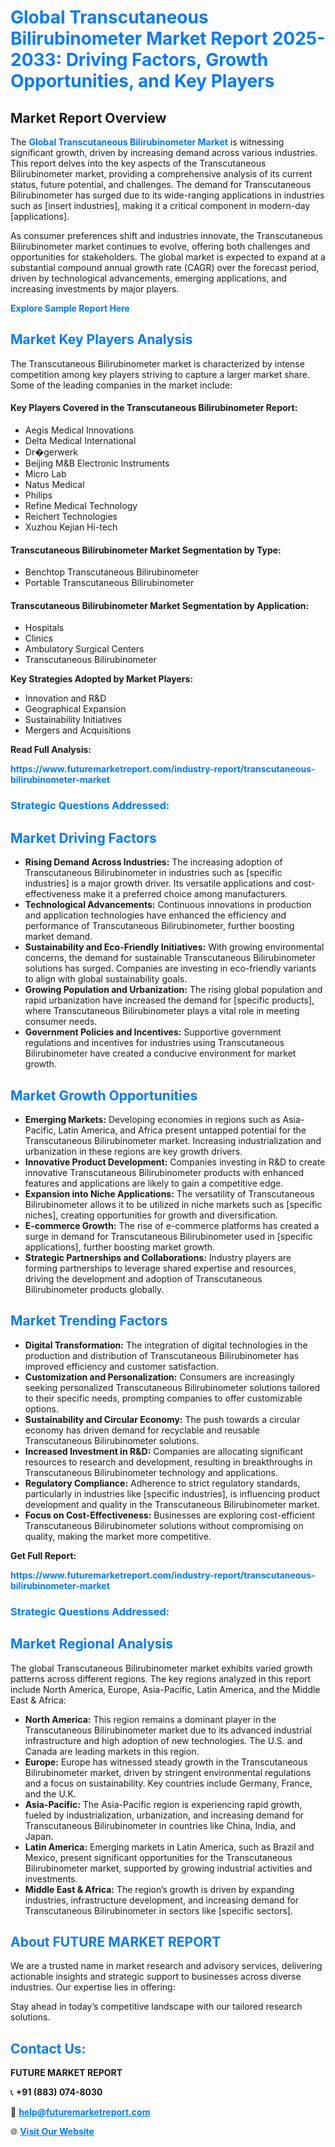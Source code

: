 <h1 style="color: #007BFF;">Global Transcutaneous Bilirubinometer Market Report 2025-2033: Driving Factors, Growth Opportunities, and Key Players</h1>

<section id="overview">
<h2>Market Report Overview</h2>
<p>The <a href="https://www.futuremarketreport.com/industry-report/transcutaneous-bilirubinometer-market" style="color: #007BFF; text-decoration: none;"><strong>Global Transcutaneous Bilirubinometer Market</strong></a> is witnessing significant growth, driven by increasing demand across various industries. This report delves into the key aspects of the Transcutaneous Bilirubinometer market, providing a comprehensive analysis of its current status, future potential, and challenges. The demand for Transcutaneous Bilirubinometer has surged due to its wide-ranging applications in industries such as [insert industries], making it a critical component in modern-day [applications].</p>
<p>As consumer preferences shift and industries innovate, the Transcutaneous Bilirubinometer market continues to evolve, offering both challenges and opportunities for stakeholders. The global market is expected to expand at a substantial compound annual growth rate (CAGR) over the forecast period, driven by technological advancements, emerging applications, and increasing investments by major players.</p>
</section>

<section id="overview">
<p><a href="https://www.futuremarketreport.com/request-sample/reportId=127357" style="color: #007BFF; text-decoration: none;"><strong>Explore Sample Report Here</strong></a></p>
</section>

<section id="key-players">
<h2 style="color: #007BFF;">Market Key Players Analysis</h2>
<p>The Transcutaneous Bilirubinometer market is characterized by intense competition among key players striving to capture a larger market share. Some of the leading companies in the market include:</p>
<h4>Key Players Covered in the Transcutaneous Bilirubinometer Report:</h4>
<ul><li>Aegis Medical Innovations</li><li>Delta Medical International</li><li>Dr�gerwerk</li><li>Beijing M&amp;B Electronic Instruments</li><li>Micro Lab</li><li>Natus Medical</li><li>Philips</li><li>Refine Medical Technology</li><li>Reichert Technologies</li><li>Xuzhou Kejian Hi-tech</li></ul>
<h4>Transcutaneous Bilirubinometer Market Segmentation by Type:</h4>
<ul><li>Benchtop Transcutaneous Bilirubinometer</li><li>Portable Transcutaneous Bilirubinometer</li></ul>

<h4>Transcutaneous Bilirubinometer Market Segmentation by Application:</h4>
<ul><li>Hospitals</li><li>Clinics</li><li>Ambulatory Surgical Centers</li><li>Transcutaneous Bilirubinometer</li></ul>
<p><strong>Key Strategies Adopted by Market Players:</strong></p>
<ul>
<li>Innovation and R&D</li>
<li>Geographical Expansion</li>
<li>Sustainability Initiatives</li>
<li>Mergers and Acquisitions</li>
</ul>
</section>

<section>
<p><strong>Read Full Analysis: </strong></p><a href="https://www.futuremarketreport.com/industry-report/transcutaneous-bilirubinometer-market" style="color: #007BFF; text-decoration: none;"><strong>https://www.futuremarketreport.com/industry-report/transcutaneous-bilirubinometer-market</strong></a>
<h3 style="color: #007BFF;">Strategic Questions Addressed:</h3>
</section>

<section id="driving-factors">
<h2 style="color: #007BFF;">Market Driving Factors</h2>
<ul>
<li><strong>Rising Demand Across Industries:</strong> The increasing adoption of Transcutaneous Bilirubinometer in industries such as [specific industries] is a major growth driver. Its versatile applications and cost-effectiveness make it a preferred choice among manufacturers.</li>
<li><strong>Technological Advancements:</strong> Continuous innovations in production and application technologies have enhanced the efficiency and performance of Transcutaneous Bilirubinometer, further boosting market demand.</li>
<li><strong>Sustainability and Eco-Friendly Initiatives:</strong> With growing environmental concerns, the demand for sustainable Transcutaneous Bilirubinometer solutions has surged. Companies are investing in eco-friendly variants to align with global sustainability goals.</li>
<li><strong>Growing Population and Urbanization:</strong> The rising global population and rapid urbanization have increased the demand for [specific products], where Transcutaneous Bilirubinometer plays a vital role in meeting consumer needs.</li>
<li><strong>Government Policies and Incentives:</strong> Supportive government regulations and incentives for industries using Transcutaneous Bilirubinometer have created a conducive environment for market growth.</li>
</ul>
</section>

<section id="growth-opportunities">
<h2 style="color: #007BFF;">Market Growth Opportunities</h2>
<ul>
<li><strong>Emerging Markets:</strong> Developing economies in regions such as Asia-Pacific, Latin America, and Africa present untapped potential for the Transcutaneous Bilirubinometer market. Increasing industrialization and urbanization in these regions are key growth drivers.</li>
<li><strong>Innovative Product Development:</strong> Companies investing in R&D to create innovative Transcutaneous Bilirubinometer products with enhanced features and applications are likely to gain a competitive edge.</li>
<li><strong>Expansion into Niche Applications:</strong> The versatility of Transcutaneous Bilirubinometer allows it to be utilized in niche markets such as [specific niches], creating opportunities for growth and diversification.</li>
<li><strong>E-commerce Growth:</strong> The rise of e-commerce platforms has created a surge in demand for Transcutaneous Bilirubinometer used in [specific applications], further boosting market growth.</li>
<li><strong>Strategic Partnerships and Collaborations:</strong> Industry players are forming partnerships to leverage shared expertise and resources, driving the development and adoption of Transcutaneous Bilirubinometer products globally.</li>
</ul>
</section>

<section id="trending-factors">
<h2 style="color: #007BFF;">Market Trending Factors</h2>
<ul>
<li><strong>Digital Transformation:</strong> The integration of digital technologies in the production and distribution of Transcutaneous Bilirubinometer has improved efficiency and customer satisfaction.</li>
<li><strong>Customization and Personalization:</strong> Consumers are increasingly seeking personalized Transcutaneous Bilirubinometer solutions tailored to their specific needs, prompting companies to offer customizable options.</li>
<li><strong>Sustainability and Circular Economy:</strong> The push towards a circular economy has driven demand for recyclable and reusable Transcutaneous Bilirubinometer solutions.</li>
<li><strong>Increased Investment in R&D:</strong> Companies are allocating significant resources to research and development, resulting in breakthroughs in Transcutaneous Bilirubinometer technology and applications.</li>
<li><strong>Regulatory Compliance:</strong> Adherence to strict regulatory standards, particularly in industries like [specific industries], is influencing product development and quality in the Transcutaneous Bilirubinometer market.</li>
<li><strong>Focus on Cost-Effectiveness:</strong> Businesses are exploring cost-efficient Transcutaneous Bilirubinometer solutions without compromising on quality, making the market more competitive.</li>
</ul>
</section>

<section>
<p><strong>Get Full Report: </strong></p><a href="https://www.futuremarketreport.com/industry-report/transcutaneous-bilirubinometer-market" style="color: #007BFF; text-decoration: none;"><strong>https://www.futuremarketreport.com/industry-report/transcutaneous-bilirubinometer-market</strong></a>
<h3 style="color: #007BFF;">Strategic Questions Addressed:</h3>
</section>


<section id="regional-analysis">
<h2 style="color: #007BFF;">Market Regional Analysis</h2>
<p>The global Transcutaneous Bilirubinometer market exhibits varied growth patterns across different regions. The key regions analyzed in this report include North America, Europe, Asia-Pacific, Latin America, and the Middle East & Africa:</p>
<ul>
<li><strong>North America:</strong> This region remains a dominant player in the Transcutaneous Bilirubinometer market due to its advanced industrial infrastructure and high adoption of new technologies. The U.S. and Canada are leading markets in this region.</li>
<li><strong>Europe:</strong> Europe has witnessed steady growth in the Transcutaneous Bilirubinometer market, driven by stringent environmental regulations and a focus on sustainability. Key countries include Germany, France, and the U.K.</li>
<li><strong>Asia-Pacific:</strong> The Asia-Pacific region is experiencing rapid growth, fueled by industrialization, urbanization, and increasing demand for Transcutaneous Bilirubinometer in countries like China, India, and Japan.</li>
<li><strong>Latin America:</strong> Emerging markets in Latin America, such as Brazil and Mexico, present significant opportunities for the Transcutaneous Bilirubinometer market, supported by growing industrial activities and investments.</li>
<li><strong>Middle East & Africa:</strong> The region’s growth is driven by expanding industries, infrastructure development, and increasing demand for Transcutaneous Bilirubinometer in sectors like [specific sectors].</li>
</ul>
</section>

<footer>
<h2 style="color: #007BFF;">About FUTURE MARKET REPORT</h2>
<p>We are a trusted name in market research and advisory services, delivering actionable insights and strategic support to businesses across diverse industries. Our expertise lies in offering:</p>

<p>Stay ahead in today’s competitive landscape with our tailored research solutions.</p>

<h2 style="color: #007BFF;">Contact Us:</h2>
<p><strong>FUTURE MARKET REPORT</strong></p>
<p>📞 <strong>+91 (883) 074-8030</strong></p>
<p>📧 <strong><a href="mailto:help@futuremarketreport.com" style="color: #007BFF;">help@futuremarketreport.com</a></strong></p>
<p>🌐 <strong><a href="https://www.futuremarketreport.com/" style="color: #007BFF;">Visit Our Website</a></strong></p>
</footer>